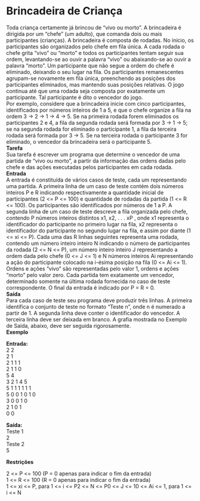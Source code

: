 # ****Brincadeira de Criança****

Toda criança certamente já brincou de “vivo ou morto”. A brincadeira é dirigida por um “chefe” (um adulto), que comanda dois ou mais participantes (crianças). A brincadeira é composta de rodadas. No início, os participantes são organizados pelo chefe em fila única. A cada rodada o chefe grita “vivo” ou “morto” e todos os participantes tentam seguir sua ordem, levantando-se ao ouvir a palavra “vivo” ou abaixando-se ao ouvir a palavra “morto”. Um participante que não segue a ordem do chefe é eliminado, deixando o seu lugar na fila. Os participantes remanescentes agrupam-se novamente em fila única, preenchendo as posições dos participantes eliminados, mas mantendo suas posições relativas. O jogo continua até que uma rodada seja composta por exatamente um participante. Tal participante é dito o vencedor do jogo. <br>
Por exemplo, considere que a brincadeira inicie com cinco participantes, identificados por números inteiros de 1 a 5, e que o chefe organize a fila na ordem 3 -> 2 -> 1 -> 4 -> 5. Se na primeira rodada forem eliminados os participantes 2 e 4, a fila da segunda rodada será formada por 3 -> 1 -> 5; se na segunda rodada for eliminado o participante 1, a fila da terceira rodada será formada por 3 -> 5. Se na terceira rodada o participante 3 for eliminado, o vencedor da brincadeira será o participante 5. <br>
****Tarefa**** <br>
Sua tarefa é escrever um programa que determine o vencedor de uma partida de “vivo ou morto”, a partir da informação das ordens dadas pelo chefe e das ações executadas pelos participantes em cada rodada. <br>
****Entrada**** <br>
A entrada é constituída de vários casos de teste, cada um representando uma partida. A primeira linha de um caso de teste contém dois números inteiros P e R indicando respectivamente a quantidade inicial de participantes (2 <= P <= 100) e quantidade de rodadas da partida (1 <= R <= 100). Os participantes são identificados por números de 1 a P. A segunda linha de um caso de teste descreve a fila organizada pelo chefe, contendo P números inteiros distintos x1, x2, . . . xP , onde x1 representa o identificador do participante no primeiro lugar na fila, x2 representa o identificador do participante no segundo lugar na fila, e assim por diante (1 <= xi <= P).
Cada uma das R linhas seguintes representa uma rodada, contendo um número inteiro inteiro N indicando o número de participantes da rodada (2 <= N <= P), um número inteiro inteiro J representando a ordem dada pelo chefe (0 <= J <= 1) e N números inteiros Ai representando a ação do participante colocado na i-ésima posição na fila (0 <= Ai <= 1). Ordens e ações “vivo” são representadas pelo valor 1, ordens e ações “morto” pelo valor zero. Cada partida tem exatamente um vencedor, determinado somente na última rodada fornecida no caso de teste correspondente. O final da entrada é indicado por P = R = 0. <br>
****Saída**** <br>
Para cada caso de teste seu programa deve produzir três linhas. A primeira identifica o conjunto de teste no formato “Teste n”, onde n é numerado a partir de 1. A segunda linha deve conter o identificador do vencedor. A terceira linha deve ser deixada em branco. A grafia mostrada no Exemplo de Saída, abaixo, deve ser seguida rigorosamente. <br>
****Exemplo**** <br>

**Entrada:** <br>
2 2 <br>
2 1 <br>
2 1 1 1 <br>
2 1 1 0 <br>
5 4 <br>
3 2 1 4 5 <br>
5 1 1 1 1 1 1 <br>
5 0 0 1 0 1 0 <br>
3 0 0 1 0 <br>
2 1 0 1 <br>
0 0 <br>

**Saída:** <br>
Teste 1 <br>
2 <br>
Teste 2 <br>
5 <br>

****Restrições**** <br>

2 <= P <= 100 (P = 0 apenas para indicar o fim da entrada) <br>
1 <= R <= 100 (R = 0 apenas para indicar o fim da entrada) <br>
1 <= xi <= P, para 1 <= i <= P2 <= N <= P0 <= J <= 10 <= Ai <= 1, para 1 <= i <= N